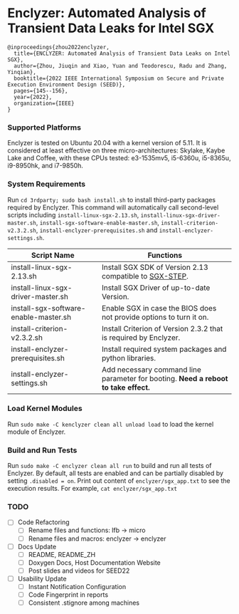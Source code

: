 # Enclyzer: Automated Analysis of Transient Data Leaks for Intel SGX

```biblatex
@inproceedings{zhou2022enclyzer,
  title={ENCLYZER: Automated Analysis of Transient Data Leaks on Intel SGX},
  author={Zhou, Jiuqin and Xiao, Yuan and Teodorescu, Radu and Zhang, Yinqian},
  booktitle={2022 IEEE International Symposium on Secure and Private Execution Environment Design (SEED)},
  pages={145--156},
  year={2022},
  organization={IEEE}
}
```

### Supported Platforms

Enclyzer is tested on Ubuntu 20.04 with a kernel version of 5.11. It is considered at least effective on three micro-architectures: Skylake, Kaybe Lake and Coffee, with these CPUs tested: e3-1535mv5, i5-6360u, i5-8365u, i9-8950hk, and i7-9850h.

### System Requirements 

Run `cd 3rdparty; sudo bash install.sh` to install third-party packages required by Enclyzer. This command will automatically call second-level scripts including `install-linux-sgx-2.13.sh`, `install-linux-sgx-driver-master.sh`, `install-sgx-software-enable-master.sh`, `install-criterion-v2.3.2.sh`, `install-enclyzer-prerequisites.sh` and `install-enclyzer-settings.sh`. 

| Script Name                           | Functions                                                                           |
| ------------------------------------- | ----------------------------------------------------------------------------------- |
| install-linux-sgx-2.13.sh             | Install SGX SDK of Version 2.13 compatible to [SGX-STEP](https://github.com/jovanbulck/sgx-step).                             |
| install-linux-sgx-driver-master.sh    | Install SGX Driver of up-to-date Version.                                           |
| install-sgx-software-enable-master.sh | Enable SGX in case the BIOS does not provide options to turn it on.                 |
| install-criterion-v2.3.2.sh           | Install Criterion of Version 2.3.2 that is required by Enclyzer.                    |
| install-enclyzer-prerequisites.sh     | Install required system packages and python libraries.                              |
| install-enclyzer-settings.sh          | Add necessary command line parameter for booting. **Need a reboot to take effect.** |

### Load Kernel Modules

Run `sudo make -C kenclyzer clean all unload load` to load the kernel module of Enclyzer. 

### Build and Run Tests

Run `sudo make -C enclyzer clean all run` to build and run all tests of Enclyzer. By default, all tests are enabled and can be partially disabled by setting `.disabled = on`. Print out content of `enclyzer/sgx_app.txt` to see the execution results. For example, `cat enclyzer/sgx_app.txt`

### TODO

- [ ] Code Refactoring
	- [ ] Rename files and functions: lfb -> micro
	- [ ] Rename files and macros: enclyzer -> enclyzer
- [ ] Docs Update
	- [ ] README, README_ZH
	- [ ] Doxygen Docs, Host Documentation Website
	- [ ] Post slides and videos for SEED22
- [ ] Usability Update
	- [ ] Instant Notification Configuration
	- [ ] Code Fingerprint in reports
	- [ ] Consistent .stignore among machines